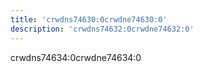 ```yaml
---
title: 'crwdns74630:0crwdne74630:0'
description: 'crwdns74632:0crwdne74632:0'
---
```


crwdns74634:0crwdne74634:0
